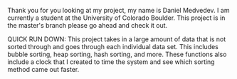 Thank you for you looking at my project, my name is Daniel Medvedev. I am currently a student at the University of Colorado Boulder.
This project is in the master's branch please go ahead and check it out.

 QUICK RUN DOWN:
 This project takes in a large amount of data that is not sorted through and goes through each individual data set. 
 This includes bubble sorting, heap sorting, hash sorting, and more.
 These functions also include a clock that I created to time the system and see which sorting method came out faster.
